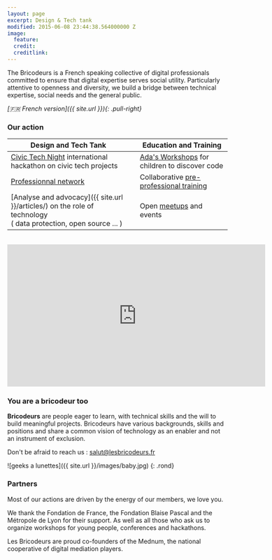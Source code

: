 ```yaml
---
layout: page
excerpt: Design & Tech tank
modified: 2015-06-08 23:44:38.564000000 Z
image:
  feature: 
  credit: 
  creditlink: 
---
```


The Bricodeurs is a French speaking collective of digital professionals committed to ensure that digital expertise serves social utility. Particularly attentive to openness and diversity, we build a bridge between technical expertise, social needs and the general public.

_[:fr: French version]({{ site.url }}){: .pull-right}_


### Our action

| Design and Tech Tank	| | Education and Training	|
|---	|--- |---	|
|[Civic Tech Night](https://nuitcodecitoyen.org) international hackathon on civic tech projects 	| | [Ada's Workshops]({{site.url}}/AteliersdAda/) for children to discover code |
| [Professionnal network](https://join.slack.com/t/bricodeurs/shared_invite/enQtMjk4MDg1NTIxMDI4LWU1MjRhMjlmYmYyYmM3MGRhNjg3YjIzMGRiMzk0YjE4OTYyYzUxZWFkMDE1MTZiZTRiOTBhYTA4YTQ5YTA2NTY)  	| | Collaborative [pre-professional training]({{site.url}}/preecoledunumerique/) 	|
|[Analyse and advocacy]({{ site.url }}/articles/) on the role of technology <br>( data protection, open source ... ) 	| | Open [meetups](https://pro.meetup.com/fr-FR/pro/les-bricodeurs/) and events	|

<br>
<div><iframe src="https://www.facebook.com/plugins/video.php?href=https%3A%2F%2Fwww.facebook.com%2Flesbricodeurs%2Fvideos%2F290466934626200%2F&show_text=0&width=590" width="590" height="325" style="border:none;overflow:hidden;display:block;margin:0 auto" scrolling="no" frameborder="0" allowTransparency="true" allowFullScreen="true"></iframe></div>	

### You are a bricodeur too

**Bricodeurs** are people eager to learn, with technical skills and the will to build meaningful projects. Bricodeurs have various backgrounds, skills and positions and share a common vision of technology as an enabler and not an instrument of exclusion.

Don't be afraid to reach us :  <a href="mailto:salut@lesbricodeurs.fr">salut@lesbricodeurs.fr</a>

![geeks a lunettes]({{ site.url }}/images/baby.jpg)
{: .rond}

### Partners

Most of our actions are driven by the energy of our members, we love you.

We thank the Fondation de France, the Fondation Blaise Pascal and the Métropole de Lyon for their support. As well as all those who ask us to organize workshops for young people, conferences and hackathons.

Les Bricodeurs are proud co-founders of the Mednum, the national cooperative of digital mediation players.
